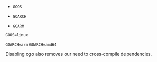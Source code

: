 - `GOOS`
- `GOARCH`


- `GOARM`

`GOOS=linux`

`GOARCH=arm`
`GOARCH=amd64`

Disabling cgo also removes our need to cross-compile dependencies.
